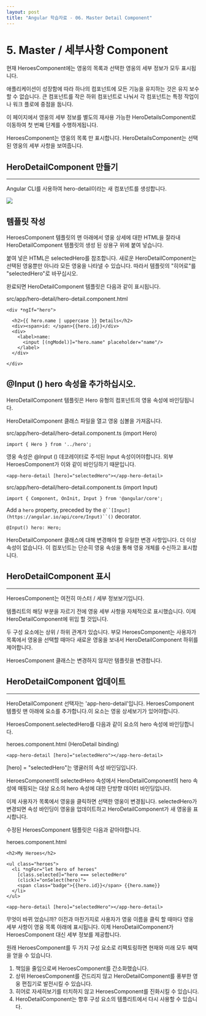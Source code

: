 ```yaml
---
layout: post
title: "Angular 학습자료 - 06. Master Detail Component"
---
```



# 5. Master / 세부사항 Component
현재 HeroesComponent에는 영웅의 목록과 선택한 영웅의 세부 정보가 모두 표시됩니다.

애플리케이션이 성장함에 따라 하나의 컴포넌트에 모든 기능을 유지하는 것은 유지 보수 할 수 없습니다. 큰 컴포넌트를 작은 하위 컴포넌트로 나눠서 각 컴포넌트는 특정 작업이나 워크 플로에 중점을 둡니다.

이 페이지에서 영웅의 세부 정보를 별도의 재사용 가능한 HeroDetailsComponent로 이동하여 첫 번째 단계를 수행하게됩니다.

HeroesComponent는 영웅의 목록 만 표시합니다. HeroDetailsComponent는 선택된 영웅의 세부 사항을 보여줍니다.



## HeroDetailComponent 만들기
----------

Angular CLI를 사용하여 hero-detail이라는 새 컴포넌트를 생성합니다.


![](https://d2mxuefqeaa7sj.cloudfront.net/s_69A6737C61236F505489F346AD6588E2FA7947E90A31B8EF96FFC1499F2620F7_1520950568300_image.png)




## 템플릿 작성

HeroesComponent 템플릿의 맨 아래에서 영웅 상세에 대한 HTML을 잘라내 HeroDetailComponent 템플릿의 생성 된 상용구 위에 붙여 넣습니다.

붙여 넣은 HTML은 selectedHero를 참조합니다. 새로운 HeroDetailComponent는 선택된 영웅뿐만 아니라 모든 영웅을 나타낼 수 있습니다. 따라서 템플릿의 "히어로"를 "selectedHero"로 바꾸십시오.

완료되면 HeroDetailComponent 템플릿은 다음과 같이 표시됩니다.

src/app/hero-detail/hero-detail.component.html

    <div *ngIf="hero">
    
      <h2>{{ hero.name | uppercase }} Details</h2>
      <div><span>id: </span>{{hero.id}}</div>
      <div>
        <label>name:
          <input [(ngModel)]="hero.name" placeholder="name"/>
        </label>
      </div>
    
    </div>


## @Input () hero 속성을 추가하십시오.

HeroDetailComponent 템플릿은 Hero 유형의 컴포넌트의 영웅 속성에 바인딩됩니다.

HeroDetailComponent 클래스 파일을 열고 영웅 심볼을 가져옵니다.

src/app/hero-detail/hero-detail.component.ts (import Hero)

    import { Hero } from '../hero';

영웅 속성은 @Input () 데코레이터로 주석된 Input 속성이어야합니다. 외부 HeroesComponent가 이와 같이 바인딩하기 때문입니다.


    <app-hero-detail [hero]="selectedHero"></app-hero-detail>

src/app/hero-detail/hero-detail.component.ts (import Input)

    import { Component, OnInit, Input } from '@angular/core';

Add a `hero` property, preceded by the `@``[Input](https://angular.io/api/core/Input)``()` decorator.


    @Input() hero: Hero;

HeroDetailComponent 클래스에 대해 변경해야 할 유일한 변경 사항입니다. 더 이상 속성이 없습니다.  이 컴포넌트는 단순히 영웅 속성을 통해 영웅 개체를 수신하고 표시합니다.




## HeroDetailComponent 표시
----------

HeroesComponent는 여전히 마스터 / 세부 정보보기입니다.

템플리트의 해당 부분을 자르기 전에 영웅 세부 사항을 자체적으로 표시했습니다. 이제 HeroDetailComponent에 위임 할 것입니다.

두 구성 요소에는 상위 / 하위 관계가 있습니다. 부모 HeroesComponent는 사용자가 목록에서 영웅을 선택할 때마다 새로운 영웅을 보내서 HeroDetailComponent 하위를 제어합니다.

HeroesComponent 클래스는 변경하지 않지만 템플릿을 변경합니다.



## HeroDetailComponent 업데이트
----------

HeroDetailComponent 선택자는 'app-hero-detail'입니다. HeroesComponent 템플릿 맨 아래에 <app-hero-detail> 요소를 추가합니다.이 요소는 영웅 상세보기가 있어야합니다.

HeroesComponent.selectedHero를 다음과 같이 요소의 hero 속성에 바인딩합니다.

heroes.component.html (HeroDetail binding)

    <app-hero-detail [hero]="selectedHero"></app-hero-detail>

[hero] = "selectedHero"는 앵귤러의 속성 바인딩입니다.

HeroesComponent의 selectedHero 속성에서 HeroDetailComponent의 hero 속성에 매핑되는 대상 요소의 hero 속성에 대한 단방향 데이터 바인딩입니다.

이제 사용자가 목록에서 영웅을 클릭하면 선택한 영웅이 변경됩니다. selectedHero가 변경되면 속성 바인딩이 영웅을 업데이트하고 HeroDetailComponent가 새 영웅을 표시합니다.

수정된 HeroesComponent 템플릿은 다음과 같아야합니다.

heroes.component.html

    <h2>My Heroes</h2>
    
    <ul class="heroes">
      <li *ngFor="let hero of heroes"
        [class.selected]="hero === selectedHero"
        (click)="onSelect(hero)">
        <span class="badge">{{hero.id}}</span> {{hero.name}}
      </li>
    </ul>
    
    <app-hero-detail [hero]="selectedHero"></app-hero-detail>

무엇이 바뀌 었습니까?
이전과 마찬가지로 사용자가 영웅 이름을 클릭 할 때마다 영웅 세부 사항이 영웅 목록 아래에 표시됩니다. 이제 HeroDetailComponent가 HeroesComponent 대신 세부 정보를 제공합니다.

원래 HeroesComponent를 두 가지 구성 요소로 리팩토링하면 현재와 미래 모두 혜택을 얻을 수 있습니다.


1. 책임을 줄임으로써 HeroesComponent를 간소화했습니다.
2. 상위 HeroesComponent를 건드리지 않고 HeroDetailComponent를 풍부한 영웅 편집기로 발전시킬 수 있습니다.
3. 히어로 자세히보기를 터치하지 않고 HeroesComponent를 진화시킬 수 있습니다.
4. HeroDetailComponent는 향후 구성 요소의 템플리트에서 다시 사용할 수 있습니다.

